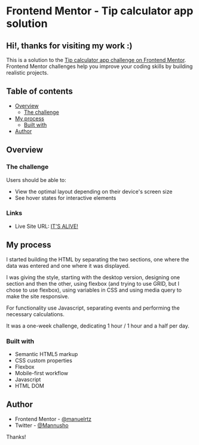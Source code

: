 # Frontend Mentor - Tip calculator app solution

## Hi!, thanks for visiting my work :)

This is a solution to the [Tip calculator app challenge on Frontend Mentor](https://www.frontendmentor.io/challenges/tip-calculator-app-ugJNGbJUX). Frontend Mentor challenges help you improve your coding skills by building realistic projects.

## Table of contents

- [Overview](#overview)
  - [The challenge](#the-challenge)
- [My process](#my-process)
  - [Built with](#built-with)
- [Author](#author)


## Overview

### The challenge

Users should be able to:

- View the optimal layout depending on their device's screen size
- See hover states for interactive elements


### Links

- Live Site URL: [IT'S ALIVE!](https://manuelrtz.github.io/tip-calculator-app/)

## My process

I started building the HTML by separating the two sections, one where the data was entered and one where it was displayed.

I was giving the style, starting with the desktop version, designing one section and then the other, using flexbox (and trying to use GRID, but I chose to use flexbox), using variables in CSS and using media query to make the site responsive.

For functionality use Javascript, separating events and performing the necessary calculations.

It was a one-week challenge, dedicating 1 hour / 1 hour and a half per day.

### Built with

- Semantic HTML5 markup
- CSS custom properties
- Flexbox
- Mobile-first workflow
- Javascript
- HTML DOM
## Author

- Frontend Mentor - [@manuelrtz](https://www.frontendmentor.io/profile/manuelrtz)
- Twitter - [@Mannusho](https://www.twitter.com/mannusho)

Thanks!